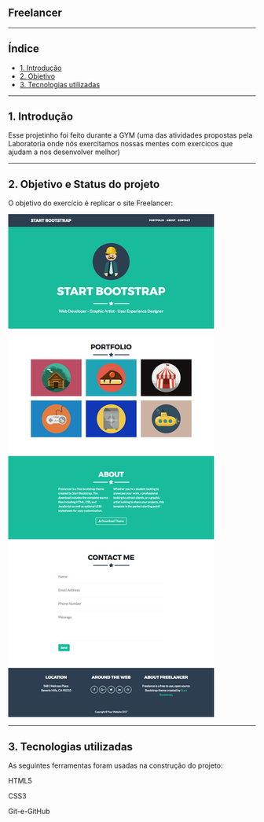 ## Freelancer

---

## Índice

- [1. Introdução](#1-Introdução)
- [2. Objetivo](#2-Objetivo)
- [3. Tecnologias utilizadas](#3-Tecnologias-utilizadas)

---

## 1. Introdução

Esse projetinho foi feito durante a GYM (uma das atividades propostas pela Laboratoria onde nós exercitamos nossas mentes com exercicos que ajudam a nos desenvolver melhor)

---

## 2. Objetivo e Status do projeto

O objetivo do exercício é replicar o site Freelancer:

<img src="fullpage.png">

---

## 3. Tecnologias utilizadas
 As seguintes ferramentas foram usadas na construção do projeto:
<p>HTML5</p>
<P>CSS3</p>
<p> Git-e-GitHub</p>

